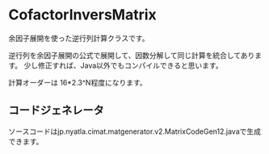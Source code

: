 # CofactorInversMatrix
余因子展開を使った逆行列計算クラスです。

逆行列を余因子展開の公式で展開して、因数分解して同じ計算を統合してあります。
少し修正すれば、Java以外でもコンパイルできると思います。

計算オーダーは 16*2.3^N程度になります。

## コードジェネレータ

ソースコードはjp.nyatla.cimat.matgenerator.v2.MatrixCodeGen12.javaで生成できます。
